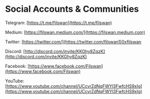 # Social Accounts & Communities

Telegram: [https://t.me/filswan](https://t.me/filswan)

Medium: [https://filswan.medium.com/](https://filswan.medium.com)

Twitter: [https://twitter.com/](https://twitter.com/filswan1)0xfilswan

Discord: [http://discord.com/invite/KKGhy8ZqzK](http://discord.com/invite/KKGhy8ZqzK)

Facebook: [https://www.facebook.com/Filswan](https://www.facebook.com/Filswan)

YouTube: [https://www.youtube.com/channel/UCcvrZdNqFWYl3FwfcHS9xIg](https://www.youtube.com/channel/UCcvrZdNqFWYl3FwfcHS9xIg)

